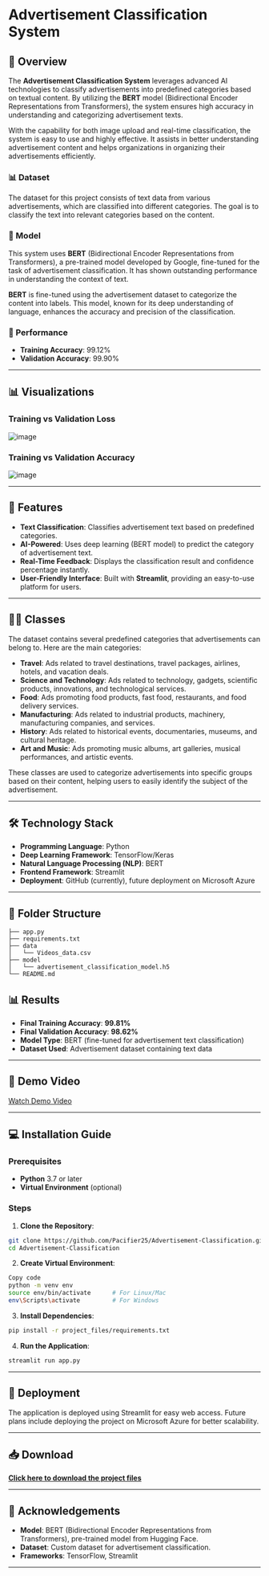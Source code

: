 # Advertisement Classification System

## 🌟 Overview

The **Advertisement Classification System** leverages advanced AI technologies to classify advertisements into predefined categories based on textual content. By utilizing the **BERT** model (Bidirectional Encoder Representations from Transformers), the system ensures high accuracy in understanding and categorizing advertisement texts. 

With the capability for both image upload and real-time classification, the system is easy to use and highly effective. It assists in better understanding advertisement content and helps organizations in organizing their advertisements efficiently.

### 📊 Dataset

The dataset for this project consists of text data from various advertisements, which are classified into different categories. The goal is to classify the text into relevant categories based on the content.

### 🧠 Model

This system uses **BERT** (Bidirectional Encoder Representations from Transformers), a pre-trained model developed by Google, fine-tuned for the task of advertisement classification. It has shown outstanding performance in understanding the context of text.

**BERT** is fine-tuned using the advertisement dataset to categorize the content into labels. This model, known for its deep understanding of language, enhances the accuracy and precision of the classification.

### 🏅 Performance

- **Training Accuracy**: 99.12%
- **Validation Accuracy**: 99.90%

---

## 📊 Visualizations

### **Training vs Validation Loss**
![image](https://github.com/user-attachments/assets/b2893b0b-f4a0-4896-bdfb-339abfdb1ced)


### **Training vs Validation Accuracy**
![image](https://github.com/user-attachments/assets/6d2c1db0-3d83-47bb-a601-b1429f4d3fcb)


---

## 🎯 Features

- **Text Classification**: Classifies advertisement text based on predefined categories.
- **AI-Powered**: Uses deep learning (BERT model) to predict the category of advertisement text.
- **Real-Time Feedback**: Displays the classification result and confidence percentage instantly.
- **User-Friendly Interface**: Built with **Streamlit**, providing an easy-to-use platform for users.

---

## 🧑‍🏫 Classes

The dataset contains several predefined categories that advertisements can belong to. Here are the main categories:

- **Travel**: Ads related to travel destinations, travel packages, airlines, hotels, and vacation deals.
- **Science and Technology**: Ads related to technology, gadgets, scientific products, innovations, and technological services.
- **Food**: Ads promoting food products, fast food, restaurants, and food delivery services.
- **Manufacturing**: Ads related to industrial products, machinery, manufacturing companies, and services.
- **History**: Ads related to historical events, documentaries, museums, and cultural heritage.
- **Art and Music**: Ads promoting music albums, art galleries, musical performances, and artistic events.

These classes are used to categorize advertisements into specific groups based on their content, helping users to easily identify the subject of the advertisement.

---

## 🛠️ Technology Stack

- **Programming Language**: Python  
- **Deep Learning Framework**: TensorFlow/Keras  
- **Natural Language Processing (NLP)**: BERT  
- **Frontend Framework**: Streamlit  
- **Deployment**: GitHub (currently), future deployment on Microsoft Azure

---

## 📂 Folder Structure
```
├── app.py 
├── requirements.txt 
├── data
│   └── Videos_data.csv
├── model
│   └── advertisement_classification_model.h5
└── README.md
```

## 📊 Results

- **Final Training Accuracy**: **99.81%**  
- **Final Validation Accuracy**: **98.62%**  
- **Model Type**: BERT (fine-tuned for advertisement text classification)  
- **Dataset Used**: Advertisement dataset containing text data

---

## 🎥 Demo Video
[Watch Demo Video](https://drive.google.com/file/d/1XBXA0wtbkkW88lU5drZ4z9-CepL-8ccW/view?usp=sharing)

---

## 💻 Installation Guide

### Prerequisites
- **Python** 3.7 or later  
- **Virtual Environment** (optional)

### Steps
1. **Clone the Repository**:
```bash
git clone https://github.com/Pacifier25/Advertisement-Classification.git
cd Advertisement-Classification

```
2. **Create Virtual Environment**:
```bash
Copy code
python -m venv env
source env/bin/activate      # For Linux/Mac
env\Scripts\activate         # For Windows
```

3. **Install Dependencies**:
```bash
pip install -r project_files/requirements.txt
```

4. **Run the Application**:
```bash
streamlit run app.py
```
---

## 🚀 Deployment
The application is deployed using Streamlit for easy web access. Future plans include deploying the project on Microsoft Azure for better scalability.

---

## 📥 Download
**[Click here to download the project files](https://github.com/Pacifier25/Advertisment_Classification/archive/refs/heads/main.zi)**

---
## 🙏 Acknowledgements
- **Model**: BERT (Bidirectional Encoder Representations from Transformers), pre-trained model from Hugging Face.
- **Dataset**: Custom dataset for advertisement classification.
- **Frameworks**: TensorFlow, Streamlit

---
